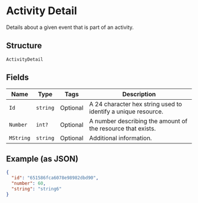 
# Activity Detail

Details about a given event that is part of an activity.

## Structure

`ActivityDetail`

## Fields

| Name | Type | Tags | Description |
|  --- | --- | --- | --- |
| `Id` | `string` | Optional | A 24 character hex string used to identify a unique resource. |
| `Number` | `int?` | Optional | A number describing the amount of the resource that exists. |
| `MString` | `string` | Optional | Additional information. |

## Example (as JSON)

```json
{
  "id": "651586fca6078e98982dbd90",
  "number": 60,
  "string": "string6"
}
```

